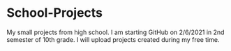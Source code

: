 # School-Projects
My small projects from high school.
I am starting GitHub on 2/6/2021 in 2nd semester of 10th grade.
I will upload projects created during my free time.
